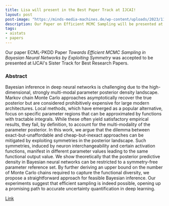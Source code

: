 ```yaml
---
title: Lisa will present in the Best Paper Track at IJCAI!
layout: post
post-image: "https://minds-media-machines.de/wp-content/uploads/2023/11/ICJAI24-Logo.png"
description: Our Paper on Efficient MCMC Sampling will be presented at the IJCAI's Sister Track for Best Research Papers!
tags:
- aistats
- papers
---
```


Our paper ECML-PKDD Paper *Towards Efficient MCMC Sampling in Bayesian Neural Networks by Exploiting Symmetry* was accepted to be presented at IJCAI's Sister Track for Best Research Papers.

### Abstract 

Bayesian inference in deep neural networks is challenging due to the high-dimensional, strongly multi-modal parameter posterior density landscape. Markov chain Monte Carlo approaches asymptotically recover the true posterior but are considered prohibitively expensive for large modern architectures. Local methods, which have emerged as a popular alternative, focus on specific parameter regions that can be approximated by functions with tractable integrals. While these often yield satisfactory empirical results, they fail, by definition, to account for the multi-modality of the parameter posterior. In this work, we argue that the dilemma between exact-but-unaffordable and cheap-but-inexact approaches can be mitigated by exploiting symmetries in the posterior landscape. Such symmetries, induced by neuron interchangeability and certain activation functions, manifest in different parameter values leading to the same functional output value. We show theoretically that the posterior predictive density in Bayesian neural networks can be restricted to a symmetry-free parameter reference set. By further deriving an upper bound on the number of Monte Carlo chains required to capture the functional diversity, we propose a straightforward approach for feasible Bayesian inference. Our experiments suggest that efficient sampling is indeed possible, opening up a promising path to accurate uncertainty quantification in deep learning.

[Link](https://arxiv.org/abs/2304.02902)
